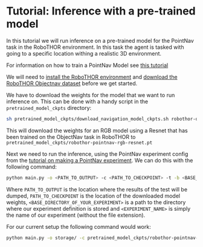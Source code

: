 # Tutorial: Inference with a pre-trained model

In this tutorial we will run inference on a pre-trained model for the PointNav task
in the RoboTHOR environment. In this task the agent is tasked with going to a specific location
withing  a realistic 3D environment.

For information on how to train a PointNav Model see [this tutorial](training-a-pointnav-model.md)

We will need to [install the RoboTHOR environment](../installation/installation-allenact.md) and [download the 
RoboTHOR Objectnav dataset](../installation/download-datasets.md) before we get started.

We have to download the weights for the model that we want to run inference on.
This can be done with a handy script in the `pretrained_model_ckpts` directory:
```bash
sh pretrained_model_ckpts/download_navigation_model_ckpts.sh robothor-objectnav-rgb-resnet
```
This will download the weights for an RGB model using a Resnet that has been
trained on the ObjectNav task in RoboTHOR to `pretrained_model_ckpts/robothor-pointnav-rgb-resnet.pt`

Next we need to run the inference, using the PointNav experiment config from the [tutorial on making a PointNav experiment](training-a-pointnav-model.md).
We can do this with the following command:

```bash
python main.py -o <PATH_TO_OUTPUT> -c <PATH_TO_CHECKPOINT> -t -b <BASE_DIRECTORY_OF_YOUR_EXPERIMENT> <EXPERIMENT_NAME>
```

Where `PATH_TO_OUTPUT` is the location where the results of the test will be dumped, `PATH_TO_CHECKPOINT` is the 
location of the downloaded model weights, `<BASE_DIRECTORY_OF_YOUR_EXPERIMENT>` is a path to the directory where 
our experiment definition is stored and `<EXPERIMENT_NAME>` is simply the name of our experiment
(without the file extension).
 
 For our current setup the following command would work:
 
 ```bash
 python main.py -o storage/ -c pretrained_model_ckpts/robothor-pointnav-rgb-resnet.pt -t -b projects/tutorials pointnav_robothor_rgb_ddppo
```

